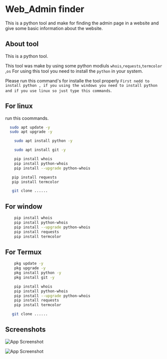 
# Web_Admin finder

This is a python tool and  make for finding the admin page in a website and give some basic information about the website.


## About tool

This is a python tool.

This tool was make by using some python modiuls `whois`,`requests`,`termcolor `,`os` For using this tool you need to install the `python` in your system.

Please run this command's for installe the tool properly `First nedd to install python , if you using the windows you need to install python and if you use linux so just type this commands`.


## For linux

run this  coommands.

```bash
  sudo apt update -y
  sudo apt upgrade -y
```
```bash
    sudo apt install python -y
```
```bash
    sudo apt install git -y
```
```bash
    pip install whois
    pip install python-whois
    pip install --upgrade python-whois
```
```bash
   pip install requests
   pip install termcolor 
```
```bash
   git clone ...... 
```
## For window

```bash
    pip install whois
    pip install python-whois
    pip install --upgrade python-whois
    pip install requests
    pip install termcolor 
```

## For Termux

```bash
    pkg update -y
    pkg upgrade -y
    pkg install python -y
    pkg install git -y
```
```bash
    pip install whois
    pip install python-whois
    pip install --upgrade python-whois
    pip install requests
    pip install termcolor
```
```bash
   git clone ...... 
```
## Screenshots

![App Screenshot](https://i.postimg.cc/Dw280sdN/web.png)


![App Screenshot](https://i.postimg.cc/RVm0pf80/Screenshot-58.png)
